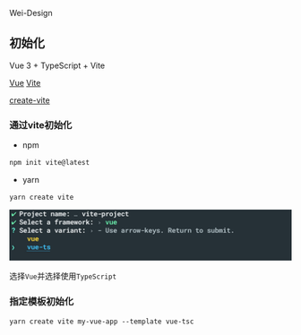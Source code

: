 Wei-Design

## 初始化

Vue 3 + TypeScript + Vite

[Vue](https://vuejs.org/)
[Vite](https://vitejs.dev/guide/features.html)

[create-vite](https://github.com/vitejs/vite/tree/main/packages/create-vite)

### 通过vite初始化

- npm

```bash
npm init vite@latest
```

- yarn

```bash
yarn create vite
```

![vite-vue-ts.png](static/vite-vue-ts.jpg)

选择`Vue`并选择使用`TypeScript`

### 指定模板初始化

```
yarn create vite my-vue-app --template vue-tsc
```

